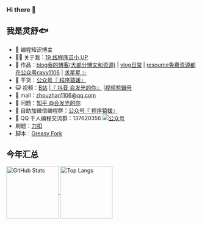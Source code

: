 ### Hi there 👋

<!--
**zhouzhan1106/zhouzhan1106** is a ✨ _special_ ✨ repository because its `README.md` (this file) appears on your GitHub profile.

Here are some ideas to get you started:

- 🔭 I’m currently working on ...
- 🌱 I’m currently learning ...
- 👯 I’m looking to collaborate on ...
- 🤔 I’m looking for help with ...
- 💬 Ask me about ...
- 📫 How to reach me: ...
- 😄 Pronouns: ...
- ⚡ Fun fact: ...
-->
## 我是灵舒🐟
- 🐧 编程知识博主
- 👨‍💻 关于我：<a href="https://space.bilibili.com/451551665" target="_blank">19 线程序员小 UP</a>
- 🏡 作品：<a href="https://blog.csdn.net/RONNIE_Zz" target="_blank">blog我的博客(大部分博文和资源)</a> | <a href="https://www.douyin.com/user/MS4wLjABAAAAm2BN913ma0vwUkt5-h_XSQ6PebX4zZLZ5MBR2LelS_c" target="_blank">vlog日常</a> | <a href="https://www.cnblogs.com/zhou1106/gallery/image/406245.html" target="_blank">resource免费资源都在公众号cxyy1106</a> | <a href="https://github.com/zhouzhan1106" target="_blank">求星星 ✨</a>
- 🌱 干货：<a href="https://images.cnblogs.com/cnblogs_com/zhou1106/1804028/o_220210145838_%E5%BE%AE%E4%BF%A1%E5%85%AC%E4%BC%97%E5%8F%B7.jpg" target="_blank">公众号『 程序猿媛』</a>
- 😺 视频：<a href="https://space.bilibili.com/451551665" target="_blank">B站</a> |<a href="https://images.cnblogs.com/cnblogs_com/zhou1106/1804028/o_220210155010_%E6%8A%96%E9%9F%B3.jpg" target="_blank">『 抖音 会发光的你』</a> |<a href="https://media.om.qq.com/author?id=M5oBSdwif4T6seWndAFI4NZA0" target="_blank">视频剪辑号</a>
- 💬 mail：zhouzhan1106@qq.com
- 🤔 问题：<a href="https://www.zhihu.com/people/zhouzhan1106" target="_blank">知乎 @会发光的你</a>
- 👭 自助加微信编程群：<a target="_blank" href="https://images.cnblogs.com/cnblogs_com/zhou1106/1804028/o_220210145838_%E5%BE%AE%E4%BF%A1%E5%85%AC%E4%BC%97%E5%8F%B7.jpg">公众号『 程序猿媛』</a>
- 👬 QQ 千人编程交流群：137620356 <a target="_blank" href="https://qm.qq.com/cgi-bin/qm/qr?k=uEngWPKM1BesuUlRH2e86AoDorOSn70t&jump_from=webapi"><img border="0" src="https://pub.idqqimg.com/wpa/images/group.png" alt="公众号" title="公众号"></a>
- 刷题：<a href="https://leetcode-cn.com/u/ronniezhou/" target="_blank">力扣</a>
- 脚本：<a href="https://greasyfork.org/zh-CN/users/671521-%E4%BC%9A%E5%8F%91%E5%85%89%E7%9A%84%E4%BD%A0" target="_blank">Greasy Fork</a>
## 今年汇总 
<a href="https://github.com/zzylingsu">

  <img align="center" height="137px" alt="GitHub Stats" src="https://github-readme-stats.vercel.app/api?username=zhouzhanzzylingsu&hide_title=true&hide_border=true&show_icons=true&include_all_commits=true&line_height=21&bg_color=0,EC6C6C,FFD479,FFFC79,73FA79&theme=graywhite&locale=cn" />

</a>

<a href="https://github.com/zzylingsu">
  <img align="center" height="137px" alt="Top Langs" src="https://github-readme-stats.vercel.app/api/top-langs/?username=zzylingsu&hide_title=true&hide_border=true&layout=compact&bg_color=0,73FA79,73FDFF,D783FF&theme=graywhite&locale=cn" />
</a>

